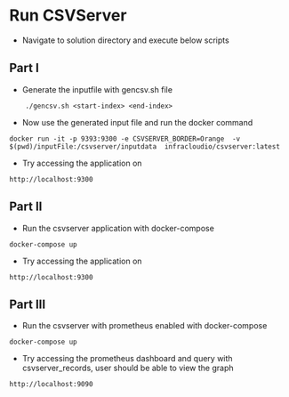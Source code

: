# Run CSVServer

* Navigate to solution directory and execute below scripts

## Part I

* Generate the inputfile with gencsv.sh file
```
    ./gencsv.sh <start-index> <end-index>
```

* Now use the generated input file and run the docker command

```
docker run -it -p 9393:9300 -e CSVSERVER_BORDER=Orange  -v $(pwd)/inputFile:/csvserver/inputdata  infracloudio/csvserver:latest
```
* Try accessing the application on 

```
http://localhost:9300
```

## Part II

* Run the csvserver application with docker-compose

```
docker-compose up
```

* Try accessing the application on 

```
http://localhost:9300
```

## Part III

* Run the csvserver with prometheus enabled with docker-compose
```
docker-compose up
```

* Try accessing the prometheus dashboard  and query with csvserver_records, user should be able to view the graph

```
http://localhost:9090
```